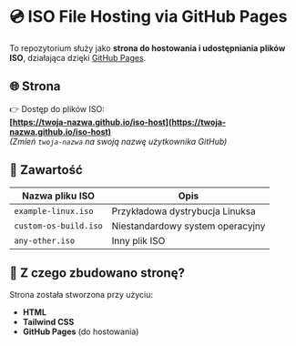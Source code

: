 # 💿 ISO File Hosting via GitHub Pages

To repozytorium służy jako **strona do hostowania i udostępniania plików ISO**, działająca dzięki [GitHub Pages](https://pages.github.com/).

## 🌐 Strona

👉 Dostęp do plików ISO:  
**[https://twoja-nazwa.github.io/iso-host](https://twoja-nazwa.github.io/iso-host)**  
_(Zmień `twoja-nazwa` na swoją nazwę użytkownika GitHub)_

## 📂 Zawartość

| Nazwa pliku ISO              | Opis                                |
|------------------------------|-------------------------------------|
| `example-linux.iso`          | Przykładowa dystrybucja Linuksa     |
| `custom-os-build.iso`        | Niestandardowy system operacyjny    |
| `any-other.iso`              | Inny plik ISO                       |

## 🔧 Z czego zbudowano stronę?

Strona została stworzona przy użyciu:

- **HTML**
- **Tailwind CSS**
- **GitHub Pages** (do hostowania)

